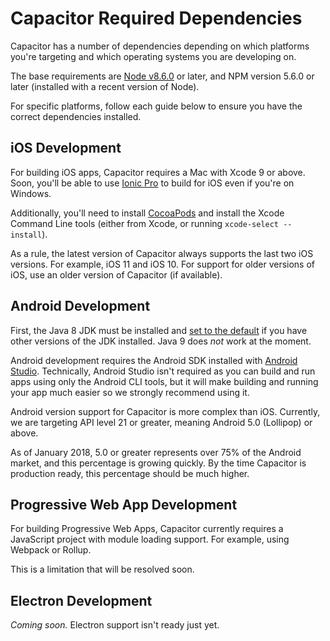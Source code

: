 # Capacitor Required Dependencies

Capacitor has a number of dependencies depending on which platforms you're targeting and which operating systems you are developing on.

The base requirements are [Node v8.6.0](https://nodejs.org) or later, and NPM version 5.6.0 or later (installed with a recent version of Node).

For specific platforms, follow each guide below to ensure you have the correct dependencies installed.

## iOS Development

For building iOS apps, Capacitor requires a Mac with Xcode 9 or above. Soon, you'll be able to use [Ionic Pro](http://ionicframework.com/pro) to build for iOS even if you're on Windows.

Additionally, you'll need to install [CocoaPods](https://cocoapods.org/) and install the Xcode Command Line tools (either from Xcode, or running `xcode-select --install`).

As a rule, the latest version of Capacitor always supports the last two iOS versions. For example, iOS 11 and iOS 10. For support for older versions of iOS, use an older version of Capacitor (if available).

## Android Development

First, the Java 8 JDK must be installed and [set to the default](https://stackoverflow.com/a/24657630/32140) if you have other versions of the JDK installed. Java 9 does _not_ work at the moment.

Android development requires the Android SDK installed with [Android Studio](https://developer.android.com/studio/index.html). Technically, Android Studio isn't required as you can build and run apps using only the Android CLI tools, but it will make building and running your app much easier so we strongly recommend using it.

Android version support for Capacitor is more complex than iOS. Currently, we are targeting API level 21 or greater, meaning Android 5.0 (Lollipop) or above.

As of January 2018, 5.0 or greater represents over 75% of the Android market, and this percentage is growing quickly. By the time Capacitor is production ready, this percentage should be much higher.

## Progressive Web App Development

For building Progressive Web Apps, Capacitor currently requires a JavaScript project with module loading support. For example, using Webpack or Rollup.

This is a limitation that will be resolved soon.

## Electron Development

*Coming soon.* Electron support isn't ready just yet.